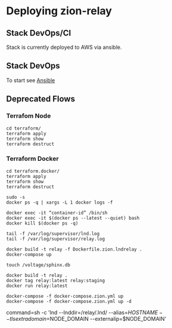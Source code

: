 # Deploying zion-relay

## Stack DevOps/CI
Stack is currently deployed to AWS via ansible.

## Stack DevOps
To start see [Ansible](../ops.ansible/README.md)

## Deprecated Flows

### Terrafom Node
```
cd terraform/
terraform apply
terraform show
terraform destruct
```

### Terraform Docker
```
cd terraform.docker/
terraform apply
terraform show
terraform destruct

sudo -s
docker ps -q | xargs -L 1 docker logs -f

docker exec -it “container-id” /bin/sh
docker exec -it $(docker ps --latest --quiet) bash
docker kill $(docker ps -q)

tail -f /var/log/supervisor/lnd.log
tail -f /var/log/supervisor/relay.log
```

```
docker build -t relay -f Dockerfile.zion.lndrelay .
docker-compose up
```

```
touch /voltage/sphinx.db

docker build -t relay .
docker tag relay:latest relay:staging
docker run relay:latest

docker-compose -f docker-compose.zion.yml up
docker-compose -f docker-compose.zion.yml up -d
```

command=sh -c 'lnd --lnddir=/relay/.lnd/ --alias=$HOSTNAME --tlsextradomain=$NODE_DOMAIN --externalip=$NODE_DOMAIN'
